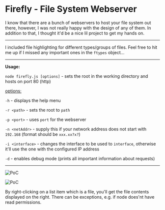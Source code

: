 # Firefly - File System Webserver

I know that there are a bunch of webservers to host your file system out there, however, I was not really happy with the design of any of them.
In addition to that, I thought it'd be a nice lil project to get my hands on.
<hr>

I included file highlighting for different types/groups of files. Feel free to hit me up if I missed any important ones in the ``ftypes`` object...

<hr>

**Usage:**

``node firefly.js [options]`` - sets the root in the working directory and hosts on port 80 (http)

<u>options:</u>

``-h`` - displays the help menu

``-r <path>`` - sets the root to ``path``

``-p <port>`` - uses ``port`` for the webserver

``-n <netAddr>`` - supply this if your network address does not start with ``192.168`` (format should be ``xxx.xx?x?``)

``-i <interface>`` - changes the interface to be used to ``interface``, otherwise it'll use the one with the configured IP address

``-d`` - enables debug mode (prints all important information about requests)

<hr>

![PoC](https://cdn.discordapp.com/attachments/911361965547483186/1009941796169724018/unknown.png)

![PoC](https://cdn.discordapp.com/attachments/911361965547483186/1009942340158369902/unknown.png)

By right-clicking on a list item which is a file, you'll get the file contents displayed on the right. There can be exceptions, e.g. if node does'nt have read permissions.